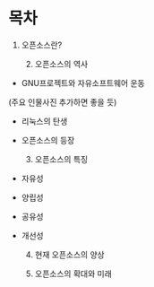 # 목차

1. 오픈소스란?

   2. 오픈소스의 역사

* GNU프로젝트와 자유소프트웨어 운동

\(주요 인물사진 추가하면 좋을 듯\)

* 리눅스의 탄생

* 오픈소스의 등장

   3. 오픈소스의 특징

* 자유성
* 양립성
* 공유성
* 개선성

   4. 현재 오픈소스의 양상

   5. 오픈소스의 확대와 미래



